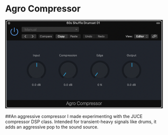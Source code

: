 # Agro Compressor
![alt text](https://github.com/landonviator/CompressionPrototyping/blob/main/Agro_Comp.png)

##An aggressive compressor I made experimenting with the JUCE compressor DSP class. Intended for transient-heavy signals like drums, it adds an aggressive pop to the sound source.
